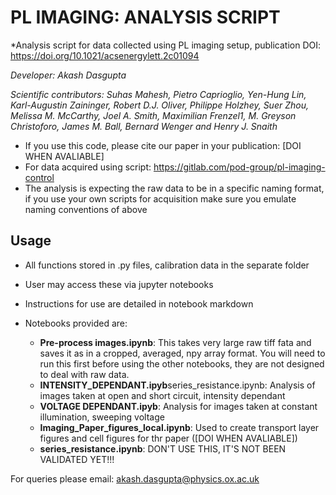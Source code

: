 # PL IMAGING: ANALYSIS SCRIPT
*Analysis script for data collected using PL imaging setup, publication DOI: https://doi.org/10.1021/acsenergylett.2c01094

*Developer: Akash Dasgupta*

*Scientific contributors: Suhas Mahesh, Pietro Caprioglio, Yen-Hung Lin, Karl-Augustin Zaininger, Robert D.J. Oliver, Philippe Holzhey, Suer Zhou, Melissa M. McCarthy, Joel A. Smith, Maximilian Frenzel1, M. Greyson Christoforo, James M. Ball, Bernard Wenger and Henry J. Snaith*

* If you use this code, please cite our paper in your publication: [DOI WHEN AVALIABLE]
* For data acquired using script: https://gitlab.com/pod-group/pl-imaging-control
* The analysis is expecting the raw data to be in a specific naming format, if you use your own scripts for acquisition make sure you emulate naming conventions of above

## Usage
* All functions stored in .py files, calibration data in the separate folder
* User may access these via jupyter notebooks
* Instructions for use are detailed in notebook markdown

* Notebooks provided are:
	* **Pre-process images.ipynb**: This takes very large raw tiff fata and saves it as in a cropped, averaged, npy array format. You will need to run this first before using the other notebooks, they are not designed to deal with raw data. 
	* **INTENSITY_DEPENDANT.ipyb**series_resistance.ipynb: Analysis of images taken at open and short circuit, intensity dependant
	* **VOLTAGE DEPENDANT.ipyb**: Analysis for images taken at constant illumination, sweeping voltage
	* **Imaging_Paper_figures_local.ipynb**: Used to create transport layer figures and cell figures for thr paper ([DOI WHEN AVALIABLE])
	* **series_resistance.ipynb**: DON'T USE THIS, IT'S NOT BEEN VALIDATED YET!!!
	
For queries please email: akash.dasgupta@physics.ox.ac.uk

